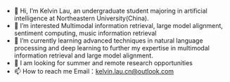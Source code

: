 - 👋 Hi, I’m Kelvin Lau, an undergraduate student majoring in artificial intelligence at Northeastern University(China).
- 👀 I’m interested Multimodal information retrieval, large model alignment, sentiment computing, music information retrieval
- 🌱 I’m currently learning advanced techniques in natural language processing and deep learning to further my expertise in multimodal information retrieval and large model alignment.
- 💞️ I am looking for summer and remote research opportunities
- 📫 How to reach me Email：kelvin.lau.cn@outlook.com

<!---
10-OASIS-01/10-OASIS-01 is a ✨ special ✨ repository because its `README.md` (this file) appears on your GitHub profile.
You can click the Preview link to take a look at your changes.
--->
